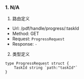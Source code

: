 
### 1. N/A

1. 路由定义

- Url: /pdf/handle/progress/:taskId
- Method: GET
- Request: `ProgressRequest`
- Response: `-`


2. 类型定义 



```golang
type ProgressRequest struct {
	TaskId string `path:"taskId"`
}
```
  

